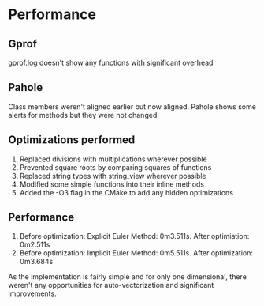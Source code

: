 # Performance

 ## Gprof
 gprof.log doesn't show any functions with significant overhead 

 ## Pahole
 Class members weren't aligned earlier but now aligned. Pahole shows some alerts for methods but they were not changed. 

 ## Optimizations performed
 1. Replaced divisions with multiplications wherever possible
 2. Prevented square roots by comparing squares of functions
 3. Replaced string types with string_view wherever possible
 4. Modified some simple functions into their inline methods
 5. Added the -O3 flag in the CMake to add any hidden optimizations

 ## Performance 
 1. Before optimization: Explicit Euler Method: 0m3.511s. After optimiation: 0m2.511s
 2. Before optimization: Implicit Euler Method: 0m5.511s. After optimization: 0m3.684s

 As the implementation is fairly simple and for only one dimensional, there weren't any opportunities for auto-vectorization and significant improvements.